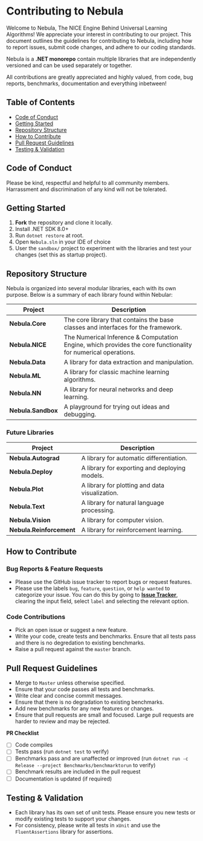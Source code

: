 # Contributing to Nebula

Welcome to Nebula, The NICE Engine Behind Universal Learning Algorithms! We appreciate your interest in contributing to our project. This document outlines the guidelines for contributing to Nebula, including how to report issues, submit code changes, and adhere to our coding standards.

Nebula is a **.NET monorepo** contain multiple libraries that are independently versioned and can be used separately or together.

All contributions are greatly appreciated and highly valued, from code, bug reports, benchmarks, documentation and everything inbetween!

## Table of Contents

- [Code of Conduct](#code-of-conduct)
- [Getting Started](#getting-started)
- [Repository Structure](#repository-structure)
- [How to Contribute](#how-to-contribute)
- [Pull Request Guidelines](#pull-request-guidelines)
- [Testing & Validation](#testing--validation)

## Code of Conduct

Please be kind, respectful and helpful to all community members. Harrassment and discrimination of any kind will not be tolerated.

## Getting Started

1. **Fork** the repository and clone it locally.
2. Install .NET SDK 8.0+ 
3. Run `dotnet restore` at root.
4. Open `Nebula.sln` in your IDE of choice
5. User the `sandbox/` project to experiment with the libraries and test your changes (set this as startup project).

## Repository Structure

Nebula is organized into several modular libraries, each with its own purpose.
Below is a summary of each library found within Nebular:

| Project | Description |
| --- | --- |
| **Nebula.Core** | The core library that contains the base classes and interfaces for the framework. |
| **Nebula.NICE** | The Numerical Inference & Computation Engine, which provides the core functionality for numerical operations. |
| **Nebula.Data** | A library for data extraction and manipulation. |
| **Nebula.ML** | A library for classic machine learning algorithms. |
| **Nebula.NN** | A library for neural networks and deep learning. |
| **Nebula.Sandbox** | A playground for trying out ideas and debugging. |

### Future Libraries
| Project | Description |
| --- | --- |
| **Nebula.Autograd** | A library for automatic differentiation. |
| **Nebula.Deploy** | A library for exporting and deploying models. |
| **Nebula.Plot** | A library for plotting and data visualization. |
| **Nebula.Text** | A library for natural language processing. |
| **Nebula.Vision** | A library for computer vision. |
| **Nebula.Reinforcement** | A library for reinforcement learning. |

## How to Contribute

### Bug Reports & Feature Requests

- Please use the GitHub issue tracker to report bugs or request features.
- Please use the labels `bug`, `feature`, `question`, or `help wanted` to categorize your issue. You can do this by going to **[Issue Tracker](../../issues)**, clearing the input field, select `label` and selecting the relevant option.

### Code Contributions

- Pick an open issue or suggest a new feature.
- Write your code, create tests and benchmarks. Ensure that all tests pass and there is no degredation to existing benchmarks.
- Raise a pull request against the `master` branch.

## Pull Request Guidelines

- Merge to `Master` unless otherwise specified.
- Ensure that your code passes all tests and benchmarks.
- Write clear and concise commit messages.
- Ensure that there is no degradation to existing benchmarks.
- Add new benchmarks for any new features or changes.
- Ensure that pull requests are small and focused. Large pull requests are harder to review and may be rejected.

**PR Checklist**
- [ ] Code compiles
- [ ] Tests pass (run `dotnet test` to verify)
- [ ] Benchmarks pass and are unaffected or improved (run `dotnet run -c Release --project Benchmarks/benchmarktorun` to verify)
- [ ] Benchmark results are included in the pull request
- [ ] Documentation is updated (if required)

## Testing & Validation

- Each library has its own set of unit tests. Please ensure you new tests or modify existing tests to support your changes.
- For consistency, please write all tests in `xUnit` and use the `FluentAssertions` library for assertions.
